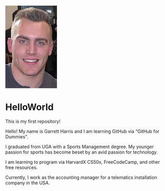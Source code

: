![headshot](Headshot.JPG)
# HelloWorld

This is my first repository!

Hello! My name is Garrett Harris and I am learning GitHub via "GitHub for Dummies".

I graduated from UGA with a Sports Management degree. 
My younger passion for sports has become beset by an avid passion for technology.

I am learning to program via HarvardX CS50x, FreeCodeCamp, and other free resources.

Currently, I work as the accounting manager for a telematics installation company in the USA. 
